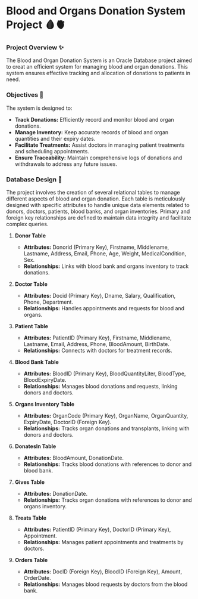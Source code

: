 # Blood and Organs Donation System Project 🩸🫀

### Project Overview ✨
The Blood and Organ Donation System is an Oracle Database project aimed to creat an efficient system for managing blood and organ donations. This system ensures effective tracking and allocation of donations to patients in need.

### Objectives 🎯
The system is designed to:
- **Track Donations:** Efficiently record and monitor blood and organ donations.
- **Manage Inventory:** Keep accurate records of blood and organ quantities and their expiry dates.
- **Facilitate Treatments:** Assist doctors in managing patient treatments and scheduling appointments.
- **Ensure Traceability:** Maintain comprehensive logs of donations and withdrawals to address any future issues.

### Database Design 🏥

The project involves the creation of several relational tables to manage different aspects of blood and organ donation. Each table is meticulously designed with specific attributes to handle unique data elements related to donors, doctors, patients, blood banks, and organ inventories. Primary and foreign key relationships are defined to maintain data integrity and facilitate complex queries.

1. **Donor Table**
   - **Attributes:** Donorid (Primary Key), Firstname, Middlename, Lastname, Address, Email, Phone, Age, Weight, MedicalCondition, Sex.
   - **Relationships:** Links with blood bank and organs inventory to track donations.

2. **Doctor Table**
   - **Attributes:** Docid (Primary Key), Dname, Salary, Qualification, Phone, Department.
   - **Relationships:** Handles appointments and requests for blood and organs.

3. **Patient Table**
   - **Attributes:** PatientID (Primary Key), Firstname, Middlename, Lastname, Email, Address, Phone, BloodAmount, BirthDate.
   - **Relationships:** Connects with doctors for treatment records.

4. **Blood Bank Table**
   - **Attributes:** BloodID (Primary Key), BloodQuantityLiter, BloodType, BloodExpiryDate.
   - **Relationships:** Manages blood donations and requests, linking donors and doctors.

5. **Organs Inventory Table**
   - **Attributes:** OrganCode (Primary Key), OrganName, OrganQuantity, ExpiryDate, DoctorID (Foreign Key).
   - **Relationships:** Tracks organ donations and transplants, linking with donors and doctors.

6. **DonatesIn Table**
   - **Attributes:** BloodAmount, DonationDate.
   - **Relationships:** Tracks blood donations with references to donor and blood bank.

7. **Gives Table**
   - **Attributes:** DonationDate.
   - **Relationships:** Tracks organ donations with references to donor and organs inventory.

8. **Treats Table**
   - **Attributes:** PatientID (Primary Key), DoctorID (Primary Key), Appointment.
   - **Relationships:** Manages patient appointments and treatments by doctors.

9. **Orders Table**
   - **Attributes:** DocID (Foreign Key), BloodID (Foreign Key), Amount, OrderDate.
   - **Relationships:** Manages blood requests by doctors from the blood bank.
